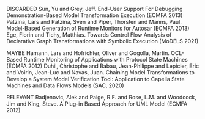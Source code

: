 DISCARDED
  Sun, Yu and Grey, Jeff. End-User Support For Debugging Demonstration-Based Model Transformation Execution (ECMFA 2013)
  Patzina, Lars and Patzina, Sven and Piper, Thorsten and Manns, Paul. Model-Based Generation of Runtime Monitors for Autosar (ECMFA 2013)
  Ege, Florin and Tichy, Matthias. Towards Control Flow Analysis of Declarative Graph Transformations with Symbolic Execution (MoDELS 2021)

MAYBE
  Hamann, Lars and Hofrichter, Oliver and Gogolla, Martin. OCL-Based Runtime Monitoring of Applications with Protocol State Machines (ECMFA 2012)
	Duhil, Christophe and Babau, Jean-Philippe and Lepicier, Eric and Voirin, Jean-Luc and Navas, Juan. Chaining Model Transformations to Develop a System Model Verification Tool: Application to Capella State Machines and Data Flows Models (SAC, 2020)
  
RELEVANT
  Radjenovic, Alek and Paige, R.F. and Rose, L.M. and Woodcock, Jim and King, Steve. A Plug-in Based Approach for UML Model (ECMFA 2012)
